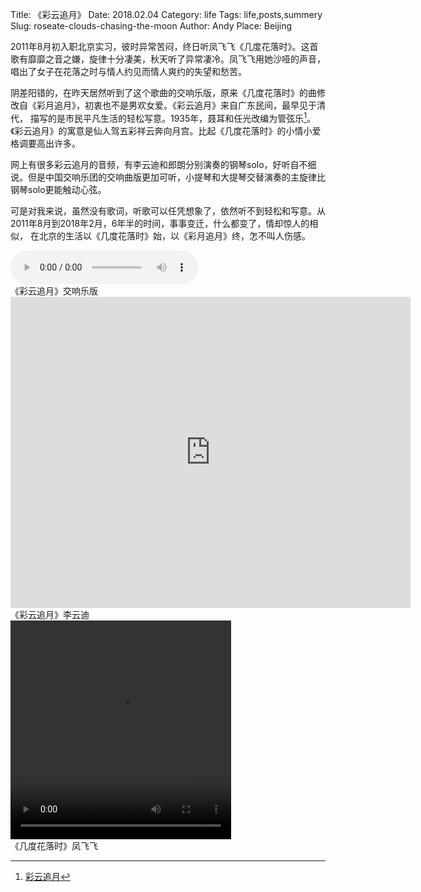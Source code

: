 Title: 《彩云追月》
Date: 2018.02.04
Category: life
Tags: life,posts,summery
Slug: roseate-clouds-chasing-the-moon
Author: Andy
Place: Beijing

2011年8月初入职北京实习，彼时异常苦闷，终日听凤飞飞《几度花落时》。这首歌有靡靡之音之嫌，旋律十分凄美，秋天听了异常凄冷。凤飞飞用她沙哑的声音，
唱出了女子在花落之时与情人约见而情人爽约的失望和愁苦。

阴差阳错的，在昨天居然听到了这个歌曲的交响乐版，原来《几度花落时》的曲修改自《彩月追月》，初衷也不是男欢女爱。《彩云追月》来自广东民间，最早见于清代，
描写的是市民平凡生活的轻松写意。1935年，聂耳和任光改编为管弦乐[^1]。《彩云追月》的寓意是仙人驾五彩祥云奔向月宫。比起《几度花落时》的小情小爱格调要高出许多。

网上有很多彩云追月的音频，有李云迪和郎朗分别演奏的钢琴solo，好听自不细说。但是中国交响乐团的交响曲版更加可听，小提琴和大提琴交替演奏的主旋律比钢琴solo更能触动心弦。

可是对我来说，虽然没有歌词，听歌可以任凭想象了，依然听不到轻松和写意。从2011年8月到2018年2月，6年半的时间，事事变迁，什么都变了，情却惊人的相似，
在北京的生活以《几度花落时》始，以《彩月追月》终，怎不叫人伤感。



<div class="center-block">
<div>
<audio controls="controls" >
<source src="/static/media/caiyunzuiyue.mp3" type="audio/mpeg">
</audio>
</div>
<div class="caption">《彩云追月》交响乐版</div>
</div>


<div class="center-block">
<div>
<iframe frameborder="0" width="640" height="498" src="https://v.qq.com/iframe/player.html?vid=y0129wez66g&tiny=0&auto=0" width="70%" height="350" allowfullscreen></iframe>
</div>
<div class="caption">《彩云追月》李云迪</div>
</div>



<div class="center-block">
<div>
<video controls="controls" width="70%" height="350">
  <source src="/static/media/jiduhualuoshifengfeifei.mp4" type="video/mp4" />
</video>
</div>
<div class="caption">《几度花落时》凤飞飞</div>
</div>






[^1]:[彩云追月](https://baike.baidu.com/item/%E5%BD%A9%E4%BA%91%E8%BF%BD%E6%9C%88/949874?fr=aladdin)
[^2]:[《彩云追月》交响乐版，网易云音乐](https://music.163.com/#/song?id=396860)

